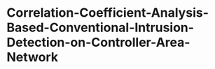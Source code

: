 # Correlation-Coefficient-Analysis-Based-Conventional-Intrusion-Detection-on-Controller-Area-Network